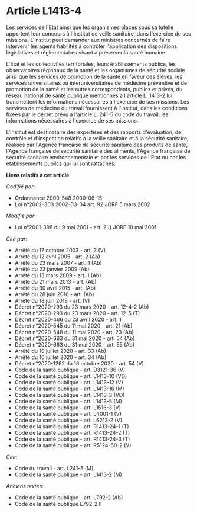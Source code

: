 # Article L1413-4

Les services de l'Etat ainsi que les organismes placés sous sa tutelle apportent leur concours à l'Institut de veille
sanitaire, dans l'exercice de ses missions. L'institut peut demander aux ministres concernés de faire intervenir les agents
habilités à contrôler l'application des dispositions législatives et réglementaires visant à préserver la santé humaine.

L'Etat et les collectivités territoriales, leurs établissements publics, les observatoires régionaux de la santé et les
organismes de sécurité sociale ainsi que les services de promotion de la santé en faveur des élèves, les services
universitaires ou interuniversitaires de médecine préventive et de promotion de la santé et les autres correspondants,
publics et privés, du réseau national de santé publique mentionnés à l'article L. 1413-2 lui transmettent les informations
nécessaires à l'exercice de ses missions. Les services de médecine du travail fournissent à l'institut, dans les conditions
fixées par le décret prévu à l'article L. 241-5 du code du travail, les informations nécessaires à l'exercice de ses
missions.

L'institut est destinataire des expertises et des rapports d'évaluation, de contrôle et d'inspection relatifs à la veille
sanitaire et à la sécurité sanitaire, réalisés par l'Agence française de sécurité sanitaire des produits de santé, l'Agence
française de sécurité sanitaire des aliments, l'Agence française de sécurité sanitaire environnementale et par les services
de l'Etat ou par les établissements publics qui lui sont rattachés.

**Liens relatifs à cet article**

_Codifié par_:

  - Ordonnance 2000-548 2000-06-15
  - Loi n°2002-303 2002-03-04 art. 92 JORF 5 mars 2002

_Modifié par_:

  - Loi n°2001-398 du 9 mai 2001 - art. 2 () JORF 10 mai 2001

_Cité par_:

  - Arrêté du 17 octobre 2003 - art. 3 (V)
  - Arrêté du 12 avril 2005 - art. 2 (Ab)
  - Arrêté du 23 mars 2007 - art. 1 (Ab)
  - Arrêté du 22 janvier 2009 (Ab)
  - Arrêté du 13 mars 2009 - art. 1 (Ab)
  - Arrêté du 21 mars 2013 - art. (Ab)
  - Arrêté du 30 avril 2015 - art. (Ab)
  - Arrêté du 28 juin 2016 - art. (Ab)
  - Arrêté du 18 juin 2019 - art. (V)
  - Décret n°2020-293 du 23 mars 2020 - art. 12-4-2 (Ab)
  - Décret n°2020-293 du 23 mars 2020 - art. 12-5 (T)
  - Décret n°2020-466 du 23 avril 2020 - art. 1
  - Décret n°2020-545 du 11 mai 2020 - art. 21 (Ab)
  - Décret n°2020-548 du 11 mai 2020 - art. 23 (Ab)
  - Décret n°2020-663 du 31 mai 2020 - art. 54 (Ab)
  - Décret n°2020-663 du 31 mai 2020 - art. 55 (Ab)
  - Arrêté du 10 juillet 2020 - art. 33 (Ab)
  - Arrêté du 10 juillet 2020 - art. 34 (Ab)
  - Décret n°2020-1262 du 16 octobre 2020 - art. 54 (V)
  - Code de la santé publique - art. D3121-36 (V)
  - Code de la santé publique - art. L1413-10 (VD)
  - Code de la santé publique - art. L1413-12 (V)
  - Code de la santé publique - art. L1413-16 (M)
  - Code de la santé publique - art. L1413-3 (VD)
  - Code de la santé publique - art. L1413-5 (M)
  - Code de la santé publique - art. L1516-3 (V)
  - Code de la santé publique - art. L4001-1 (V)
  - Code de la santé publique - art. L6213-2 (V)
  - Code de la santé publique - art. R1413-24-1 (T)
  - Code de la santé publique - art. R1413-24-2 (T)
  - Code de la santé publique - art. R1413-24-3 (T)
  - Code de la santé publique - art. R5124-60-2 (V)

_Cite_:

  - Code du travail - art. L241-5 (M)
  - Code de la santé publique - art. L1413-2 (M)

_Anciens textes_:

  - Code de la santé publique - art. L792-2 (Ab)
  - Code de la santé publique L792-2 II
